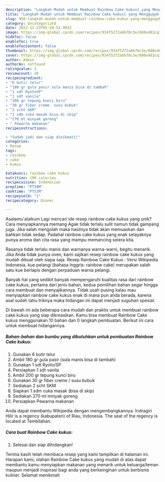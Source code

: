 ```yaml
---
description: "Langkah Mudah untuk Membuat Rainbow Cake kukus{ yang Menggugah Selera"
title: "Langkah Mudah untuk Membuat Rainbow Cake kukus{ yang Menggugah Selera"
slug: 958-langkah-mudah-untuk-membuat-rainbow-cake-kukus-yang-menggugah-selera
category: Uncategorized
date: 2022-11-23T05:59:52.993Z
image: https://img-global.cpcdn.com/recipes/934f52f2a6b78c3e/680x482cq70/rainbow-cake-kukus-foto-resep-utama.jpg
hideToc: false
enableToc: true
enableTocContent: false
thumbnail: https://img-global.cpcdn.com/recipes/934f52f2a6b78c3e/680x482cq70/rainbow-cake-kukus-foto-resep-utama.jpg
cover: https://img-global.cpcdn.com/recipes/934f52f2a6b78c3e/680x482cq70/rainbow-cake-kukus-foto-resep-utama.jpg
author: Admin
authorAv: notfound
ratingvalue: 3
reviewcount: 20
recipeingredient:
- "6 butir telur"
- "180 gr gula pasir sula manis bisa di tambah"
- "1 sdt RyotoSP"
- "1 sdt vanila"
- "200 gr tepung kunci biru"
- "30 gr fiber creme  susu bubuk"
- "2 scht SKM"
- "1 sdm cuka masak bisa di skip"
- "270 ml minyak goreng"
- " Pewarna makanan"
recipeinstructions:

- "Sudah jadi dan siap dinikmati!"
categories:
- Resep
tags:
- rainbow
- cake
- kukus

katakunci: rainbow cake kukus 
nutrition: 190 calories
recipecuisine: Indonesian
preptime: "PT38M"
cooktime: "PT53M"
recipeyield: "1"
recipecategory: Dinner

---
```



Asalamu'alaikum Lagi mencari ide resep rainbow cake kukus yang unik? Cara menyiapkannya memang Agak tidak terlalu sulit namun tidak gampang juga. Jika salah mengolah maka hasilnya tidak akan memuaskan dan bahkan tidak sedap. Padahal rainbow cake kukus yang enak selayaknya punya aroma dan cita rasa yang mampu memancing selera kita.


Rasanya tidak terlalu manis dan warnanya warna-warni, begitu menarik. Jika Anda tidak punya oven, kami sajikan resep rainbow cake kukus yang mudah dibuat oleh siapa saja. Resep Rainbow Cake Kukus : Versi Wikipedia Indonesia, kue pelangi (bahasa Inggris: rainbow cake) merupakan salah satu kue berlapis dengan perpaduan warna pelangi.

Banyak hal yang sedikit banyak mempengaruhi kualitas rasa dari rainbow cake kukus, pertama dari jenis bahan, kedua pemilihan bahan segar hingga cara membuat dan menyajikannya. Tidak usah pusing kalau mau menyiapkan rainbow cake kukus enak di mana pun anda berada, karena asal sudah tahu triknya maka hidangan ini dapat menjadi suguhan spesial.


Di bawah ini ada beberapa cara mudah dan praktis untuk membuat rainbow cake kukus yang siap dikreasikan. Kamu bisa membuat Rainbow Cake kukus menggunakan 10 bahan dan 0 langkah pembuatan. Berikut ini cara untuk membuat hidangannya.

<!--inarticleads1-->

##### Bahan-bahan dan bumbu yang dibutuhkan untuk pembuatan Rainbow Cake kukus:

1. Gunakan 6 butir telur
1. Ambil 180 gr gula pasir (sula manis bisa di tambah)
1. Gunakan 1 sdt Ryoto/SP
1. Persiapkan 1 sdt vanila
1. Ambil 200 gr tepung kunci biru
1. Gunakan 30 gr fiber creme / susu bubuk
1. Sediakan 2 scht SKM
1. Siapkan 1 sdm cuka masak (bisa di skip)
1. Sediakan 270 ml minyak goreng
1. Persiapkan  Pewarna makanan


Anda dapat membantu Wikipedia dengan mengembangkannya. Indragiri Hilir is a regency (kabupaten) of Riau, Indonesia. The seat of the regency is located at Tembilahan. 

<!--inarticleads2-->

##### Cara buat Rainbow Cake kukus:


1. Selesai dan siap dihidangkan!



Terima kasih telah membaca resep yang kami tampilkan di halaman ini. Harapan kami, olahan Rainbow Cake kukus yang mudah di atas dapat membantu kamu menyiapkan makanan yang menarik untuk keluarga/teman maupun menjadi inspirasi bagi anda yang berkeinginan untuk berbisnis kuliner. Selamat menikmati
